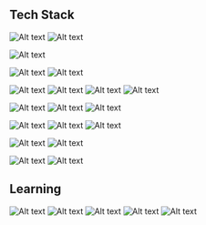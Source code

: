 
<!---
eirinlove/eirinlove is a ✨ special ✨ repository because its `README.md` (this file) appears on your GitHub profile.
You can click the Preview link to take a look at your changes.
--->


## Tech  Stack

![Alt text](https://img.shields.io/badge/Python-3766AB?style=flat-square&logo=Python&logoColor=white) ![Alt text](https://img.shields.io/badge/Java-007396?style=flat-square&logo=JAVA&logoColor=white) 

![Alt text](https://img.shields.io/badge/Node.js-339933?style=flat-square&logo=NGINX&logoColor=white)


![Alt text](https://img.shields.io/badge/Javascript-F7DF1E?style=flat-square&logo=Javascript&logoColor=black) ![Alt text](https://img.shields.io/badge/CSS3-1572B6?style=flat-square&logo=CSS3&logoColor=white) 

![Alt text](https://img.shields.io/badge/MariaDB-003545?style=flat-square&logo=mariadb&logoColor=white) ![Alt text](https://img.shields.io/badge/MySQL-4479A1?style=flat-square&logo=mysql&logoColor=white) ![Alt text](https://img.shields.io/badge/Oracle-F80000?style=flat-square&logo=Oracle&logoColor=black) ![Alt text](https://img.shields.io/badge/MongoDB-47A248?style=flat-square&logo=MongoDB&logoColor=black)

![Alt text](https://img.shields.io/badge/PHP-777BB4?style=flat-square&logo=php&logoColor=white) ![Alt text](https://img.shields.io/badge/JSP-E7282D?style=flat-square&logo=JSP&logoColor=black) ![Alt text](https://img.shields.io/badge/Express.js-339933?style=flat-square&logo=Express&logoColor=white)

![Alt text](https://img.shields.io/badge/Keras-D00000?style=flat-square&logo=keras&logoColor=white) ![Alt text](https://img.shields.io/badge/TensorFlow-FF6F00?style=flat-square&logo=Tensorflow&logoColor=black) ![Alt text](https://img.shields.io/badge/Spring-6DB33F?style=flat-square&logo=Spring&logoColor=white)

![Alt text](https://img.shields.io/badge/Apache_Tomcat-F8DC75?style=flat-square&logo=apachetomcat&logoColor=black) ![Alt text](https://img.shields.io/badge/NGINX-009639?style=flat-square&logo=NGINX&logoColor=white)

![Alt text](https://img.shields.io/badge/CentOS-262577?style=flat-square&logo=centos&logoColor=white) ![Alt text](https://img.shields.io/badge/Windows_Server-0078D6?style=flat-square&logo=windows&logoColor=white)

## Learning 


![Alt text](https://img.shields.io/badge/Firebase-FFCA28?style=flat-square&logo=Firebase&logoColor=black)
![Alt text](https://img.shields.io/badge/Spring_Boot-6D833F?style=flat-square&logo=SpringBoot&logoColor=white)
![Alt text](https://img.shields.io/badge/Flutter-808080?style=flat-square&logo=Flutter&logoColor=skyblue)
![Alt text](https://img.shields.io/badge/Dart-808080?style=flat-square&logo=Dart&logoColor=skyblue)
![Alt text](https://img.shields.io/badge/AWS-232F3E?style=flat-square&logo=AmazonAWS&logoColor=white)

